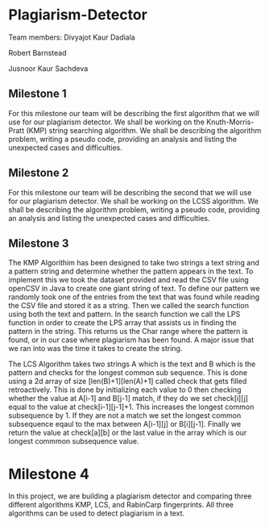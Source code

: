 # Plagiarism-Detector
Team members:
Divyajot Kaur Dadiala

Robert Barnstead

Jusnoor Kaur Sachdeva

## Milestone 1
For this milestone our team will be describing the first algorithm that we will use for
our plagiarism detector. We shall be working on the Knuth-Morris-Pratt (KMP) string
searching algorithm. We shall be describing the algorithm problem, writing a pseudo
code, providing an analysis and listing the unexpected cases and difficulties.

## Milestone 2
For this milestone our team will be describing the second that we will use for our
plagiarism detector. We shall be working on the LCSS algorithm. We shall be
describing the algorithm problem, writing a pseudo code, providing an analysis and
listing the unexpected cases and difficulties.

## Milestone 3
The KMP Algorithim has been designed to take two strings a text string and a pattern string and determine whether the pattern appears in the text. To implement this we took the dataset provided and read the CSV file using openCSV in Java to create one giant string of text. To define our pattern we randomly took one of the entries from the text that was found while reading the CSV file and stored it as a string. Then we called the search function using both the text and pattern. In the search function we call the LPS function in order to create the LPS array that assists us in finding the pattern in the string. This returns us the Char range where the pattern is found, or in our case where plagiarism has been found. A major issue that we ran into was the time it takes to create the string.

The LCS Algorithm takes two strings A which is the text and B which is the pattern and checks for the longest common sub sequence. This is done using a 2d array of size [len(B)+1][len(A)+1] called check that gets filled retroactively. This is done by initializing each value to 0 then checking whether the value at A[i-1] and B[j-1] match, if they do we set check[i][j] equal to the value at check[i-1][j-1]+1. This increases the longest common subsequence by 1. If they are not a match we set the longest common subsequence eqaul to the max between A[i-1][j] or B[i][j-1]. Finally we return the value at check[a][b] or the last value in the array which is our longest commmon subsequence value.

# Milestone 4
In this project, we are building a plagiarism detector and comparing three
different algorithms KMP, LCS, and RabinCarp fingerprints. All three algorithms
can be used to detect plagiarism in a text.
